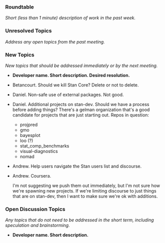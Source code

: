 ### Roundtable
_Short (less than 1 minute) description of work in the past week._

### Unresolved Topics
_Address any open topics from the past meeting._

### New Topics
_New topics that should be addressed immediately or by the next
meeting._

* __Developer name.  Short description.  Desired resolution.__

- Betancourt.  Should we kill Stan Core?  Delete or not to delete.
- Daniel. Non-safe use of external packages. Not good.
- Daniel. Additional projects on stan-dev. Should we have a process before adding things? There's a gelman organization that's a good candidate for projects that are just starting out. Repos in question:
  * projpred
  * gmo
  * bayesplot
  * loo (?)
  * stat_comp_benchmarks
  * visual-diagnostics
  * nomad
- Andrew. Help users navigate the Stan users list and discourse.
- Andrew. Coursera.

  I'm not suggesting we push them out immediately, but I'm not sure how we're spawning new projects. If we're limiting discourse to just things that are on stan-dev, then I want to make sure we're ok with additions.

### Open Discussion Topics
_Any topics that do not need to be addressed in the short term,
including speculation and brainstorming._

* __Developer name.  Short description.__